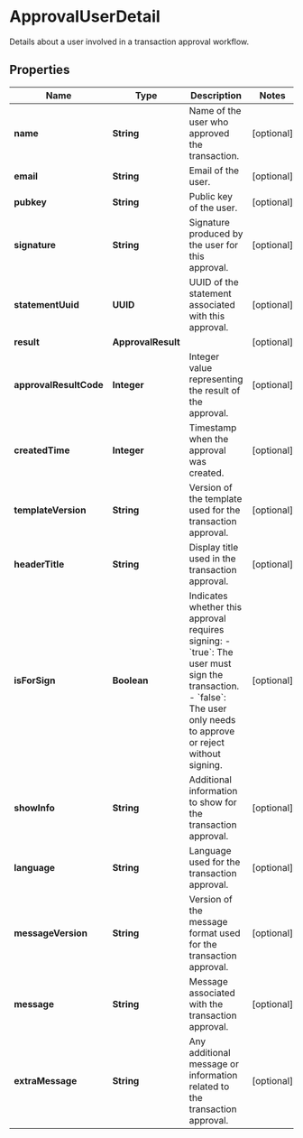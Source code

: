 

# ApprovalUserDetail

Details about a user involved in a transaction approval workflow. 

## Properties

| Name | Type | Description | Notes |
|------------ | ------------- | ------------- | -------------|
|**name** | **String** | Name of the user who approved the transaction. |  [optional] |
|**email** | **String** | Email of the user. |  [optional] |
|**pubkey** | **String** | Public key of the user. |  [optional] |
|**signature** | **String** | Signature produced by the user for this approval. |  [optional] |
|**statementUuid** | **UUID** | UUID of the statement associated with this approval. |  [optional] |
|**result** | **ApprovalResult** |  |  [optional] |
|**approvalResultCode** | **Integer** | Integer value representing the result of the approval. |  [optional] |
|**createdTime** | **Integer** | Timestamp when the approval was created. |  [optional] |
|**templateVersion** | **String** | Version of the template used for the transaction approval. |  [optional] |
|**headerTitle** | **String** | Display title used in the transaction approval. |  [optional] |
|**isForSign** | **Boolean** | Indicates whether this approval requires signing: - &#x60;true&#x60;: The user must sign the transaction. - &#x60;false&#x60;: The user only needs to approve or reject without signing.  |  [optional] |
|**showInfo** | **String** | Additional information to show for the transaction approval. |  [optional] |
|**language** | **String** | Language used for the transaction approval. |  [optional] |
|**messageVersion** | **String** | Version of the message format used for the transaction approval. |  [optional] |
|**message** | **String** | Message associated with the transaction approval. |  [optional] |
|**extraMessage** | **String** | Any additional message or information related to the transaction approval. |  [optional] |



